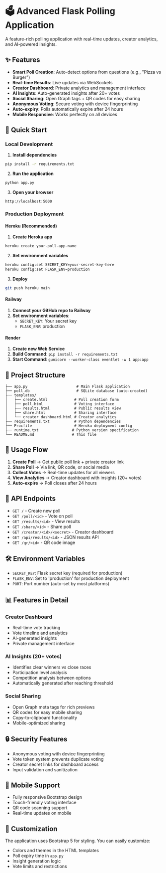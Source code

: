 # 🗳️ Advanced Flask Polling Application

A feature-rich polling application with real-time updates, creator analytics, and AI-powered insights.

## ✨ Features

- **Smart Poll Creation**: Auto-detect options from questions (e.g., "Pizza vs Burger")
- **Real-time Results**: Live updates via WebSockets
- **Creator Dashboard**: Private analytics and management interface
- **AI Insights**: Auto-generated insights after 20+ votes
- **Social Sharing**: Open Graph tags + QR codes for easy sharing
- **Anonymous Voting**: Secure voting with device fingerprinting
- **Auto-expiry**: Polls automatically expire after 24 hours
- **Mobile Responsive**: Works perfectly on all devices

## 🚀 Quick Start

### Local Development

1. **Install dependencies**
```bash
pip install -r requirements.txt
```

2. **Run the application**
```bash
python app.py
```

3. **Open your browser**
```
http://localhost:5000
```

### Production Deployment

#### Heroku (Recommended)

1. **Create Heroku app**
```bash
heroku create your-poll-app-name
```

2. **Set environment variables**
```bash
heroku config:set SECRET_KEY=your-secret-key-here
heroku config:set FLASK_ENV=production
```

3. **Deploy**
```bash
git push heroku main
```

#### Railway

1. **Connect your GitHub repo to Railway**
2. **Set environment variables**:
   - `SECRET_KEY`: Your secret key
   - `FLASK_ENV`: production

#### Render

1. **Create new Web Service**
2. **Build Command**: `pip install -r requirements.txt`
3. **Start Command**: `gunicorn --worker-class eventlet -w 1 app:app`

## 📁 Project Structure

```
├── app.py                      # Main Flask application
├── poll.db                     # SQLite database (auto-created)
├── templates/
│   ├── create.html            # Poll creation form
│   ├── poll.html              # Voting interface
│   ├── results.html           # Public results view
│   ├── share.html             # Sharing interface
│   └── creator_dashboard.html # Creator analytics
├── requirements.txt           # Python dependencies
├── Procfile                   # Heroku deployment config
├── runtime.txt               # Python version specification
└── README.md                 # This file
```

## 🎯 Usage Flow

1. **Create Poll** → Get public poll link + private creator link
2. **Share Poll** → Via link, QR code, or social media
3. **Collect Votes** → Real-time updates for all viewers
4. **View Analytics** → Creator dashboard with insights (20+ votes)
5. **Auto-expire** → Poll closes after 24 hours

## 🔗 API Endpoints

- `GET /` - Create new poll
- `GET /poll/<id>` - Vote on poll
- `GET /results/<id>` - View results
- `GET /share/<id>` - Share poll
- `GET /creator/<id>/<secret>` - Creator dashboard
- `GET /api/results/<id>` - JSON results API
- `GET /qr/<id>` - QR code image

## 🛠️ Environment Variables

- `SECRET_KEY`: Flask secret key (required for production)
- `FLASK_ENV`: Set to 'production' for production deployment
- `PORT`: Port number (auto-set by most platforms)

## 📊 Features in Detail

### Creator Dashboard
- Real-time vote tracking
- Vote timeline and analytics
- AI-generated insights
- Private management interface

### AI Insights (20+ votes)
- Identifies clear winners vs close races
- Participation level analysis
- Competition analysis between options
- Automatically generated after reaching threshold

### Social Sharing
- Open Graph meta tags for rich previews
- QR codes for easy mobile sharing
- Copy-to-clipboard functionality
- Mobile-optimized sharing

## 🔒 Security Features

- Anonymous voting with device fingerprinting
- Vote token system prevents duplicate voting
- Creator secret links for dashboard access
- Input validation and sanitization

## 📱 Mobile Support

- Fully responsive Bootstrap design
- Touch-friendly voting interface
- QR code scanning support
- Real-time updates on mobile

## 🎨 Customization

The application uses Bootstrap 5 for styling. You can easily customize:
- Colors and themes in the HTML templates
- Poll expiry time in `app.py`
- Insight generation logic
- Vote limits and restrictions

